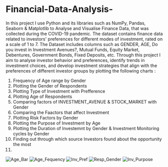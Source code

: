 # Financial-Data-Analysis-
In this project I use Python and its libraries such as NumPy, Pandas, Seaborn &amp; Matplotlib to Analyse and Visualise Finance Data, that was collected during the COVID-19 pandemic.  The dataset contains finance data related to investors' preferences for different modes of investment, rated on a scale of 1 to 7. 
The Dataset includes columns such as GENDER, AGE, Do you invest in Investment Avenues?, Mutual Funds, Equity Market, Debentures, Government Bonds, Fixed Deposits, etc.
Through this project I aim to analyse investor behavior and preferences, identify trends in investment choices, and develop investment strategies that align with the preferences of different investor groups by plotting the following charts : 
1. Frequency of Age range by Gender
2. Plotting the Gender of Respondents
3. Plotting Type of Investment with Prefference
4. Plotting Age of Respondents
5. Comparing factors of INVESTMENT_AVENUE & STOCK_MARKET with Gender
6. Comparing the Faactors that affect Investment
7. Plotting Risk Factors by Gender
8. Plotting the Purpose of Investment by Age
9. Plotting the Duration of Investemnt by Gender & Investment Monitoring cycles by Gender
10. Finding out through which source Investors found about the opportunity the most
11. 
![Age_Bar](https://github.com/jackskepticeye/Financial-Data-Analysis-/assets/60337834/30f8eb5f-4793-45c5-9cb1-97db1cc10cf3)
![Age_Fequency](https://github.com/jackskepticeye/Financial-Data-Analysis-/assets/60337834/6ff243a9-eeba-4ef7-867b-f31f5d799586)
![Inv_Pref](https://github.com/jackskepticeye/Financial-Data-Analysis-/assets/60337834/e0f8abc3-03bd-4287-96a3-ca3685267069)
![Resp_Gender](https://github.com/jackskepticeye/Financial-Data-Analysis-/assets/60337834/e591ec94-7474-47f9-97d6-8d402186d539)
![Inv_Purpose](https://github.com/jackskepticeye/Financial-Data-Analysis-/assets/60337834/b5952d50-80f8-4d9e-8e92-d69ba1c2e614)
